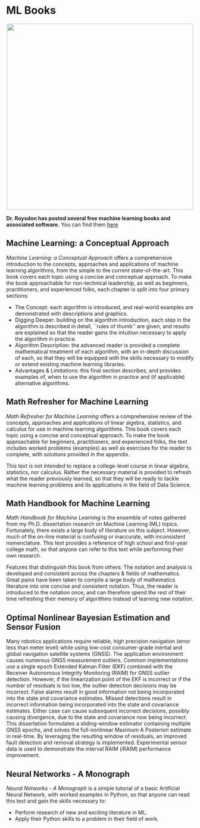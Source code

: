 # ML Books

<p align="center">
	<img width="500" img src="https://github.com/dsbc2020/ml_training/blob/master/media/textbooks.jpg">
</p>

**Dr. Roysdon has posted several free machine learning books and associated software.**  You can find them [here](https://github.com/pfroysdon/books)



## Machine Learning: a Conceptual Approach
*Machine Learning: a Conceptual Approach* offers a comprehensive introduction to the concepts, approaches and applications of machine learning algorithms, from the simple to the current state-of-the-art.
This book covers each topic using a concise and conceptual approach.
To make the book approachable for non-technical leadership, as well as beginners, practitioners, and experienced folks, each chapter is split into four primary sections:
* The Concept: each algorithm is introduced, and real-world examples are demonstrated with descriptions and graphics.
* Digging Deeper: building on the algorithm introduction, each step in the algorithm is described in detail, ``rules of thumb'' are given, and results are explained so that the reader gains the intuition necessary to apply the algorithm in practice.
* Algorithm Description: the advanced reader is provided a complete mathematical treatment of each algorithm, with an in-depth discussion of each, so that they will be equipped with the skills necessary to modify or extend existing machine learning libraries.
* Advantages & Limitations: this final section describes, and provides examples of, when to use the algorithm in practice and (if applicable) alternative algorithms.


## Math Refresher for Machine Learning
*Math Refresher for Machine Learning* offers a comprehensive review of the concepts, approaches and applications of linear algebra, statistics, and calculus for use in machine learning algorithms.
This book covers each topic using a concise and conceptual approach.
To make the book approachable for beginners, practitioners, and experienced folks, the text includes worked problems (examples) as well as exercises for the reader to complete, with solutions provided in the appendix.

This text is not intended to replace a college-level course in linear algebra, statistics, nor calculus. 
Rather the necessary material is provided to refresh what the reader previously learned, so that they will be ready to tackle machine learning problems and its applications in the field of Data Science.


## Math Handbook for Machine Learning
*Math Handbook for Machine Learning* is the ensemble of notes gathered from my Ph.D. dissertation research on Machine Learning (ML) topics.
Fortunately, there exists a large body of literature on this subject.
However, much of the on-line material is confusing or inaccurate, with inconsistent nomenclature.
This text provides a reference of high school and first-year college math, so that anyone can refer to this text while performing their own research.

Features that distinguish this book from others:
The notation and analysis is developed and consistent across the chapters & fields of mathematics.
Great pains have been taken to compile a large body of mathematics literature into one concise and consistent notation.
Thus, the reader is introduced to the notation once, and can therefore spend the rest of their time refreshing their memory of algorithms instead of learning new notation.

## Optimal Nonlinear Bayesian Estimation and Sensor Fusion
Many robotics applications require reliable, high precision navigation (error less than meter level) while using low-cost consumer-grade inertial and global navigation satellite systems (GNSS). The application environment causes numerous GNSS measurement outliers. Common implementations use a single epoch Extended Kalman Filter (EKF) combined with the Receiver Autonomous Integrity Monitoring (RAIM) for GNSS outlier detection. However, if the linearization point of the EKF is incorrect or if the number of residuals is too low, the outlier detection decisions may be incorrect. False alarms result in good information not being incorporated into the state and covariance estimates. Missed detections result in incorrect information being incorporated into the state and covariance estimates. Either case can cause subsequent incorrect decisions, possibly causing divergence, due to the state and covariance now being incorrect. This dissertation formulates a
sliding-window estimator containing multiple GNSS epochs, and solves the full-nonlinear Maximum A Posteriori estimate in real-time. By leveraging the resulting window of residuals, an improved fault detection and removal strategy is implemented. Experimental sensor data is used to demonstrate the interval RAIM (iRAIM) performance improvement.


## Neural Networks - A Monograph
*Neural Networks - A Monograph* is a simple tutorial of a basic Artificial Neural Network, with worked examples in Python, so that anyone can read this text and gain the skills necessary to: 
* Perform research of new and exciting literature in ML. 
* Apply their Python skills to a problem in their field of work.
